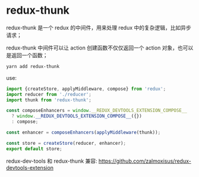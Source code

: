 # redux-thunk

redux-thunk 是一个 redux 的中间件，用来处理 redux 中的复杂逻辑，比如异步请求；

redux-thunk 中间件可以让 action 创建函数不仅仅返回一个 action 对象，也可以是返回一个函数；

```bash
yarn add redux-thunk
```

use:

```js
import {createStore, applyMiddleware, compose} from 'redux';
import reducer from './reducer';
import thunk from 'redux-thunk';

const composeEnhancers = window.__REDUX_DEVTOOLS_EXTENSION_COMPOSE__
  ? window.__REDUX_DEVTOOLS_EXTENSION_COMPOSE__({})
  : compose;

const enhancer = composeEnhancers(applyMiddleware(thunk));

const store = createStore(reducer, enhancer);
export default store;
```

redux-dev-tools 和 redux-thunk 兼容: https://github.com/zalmoxisus/redux-devtools-extension
